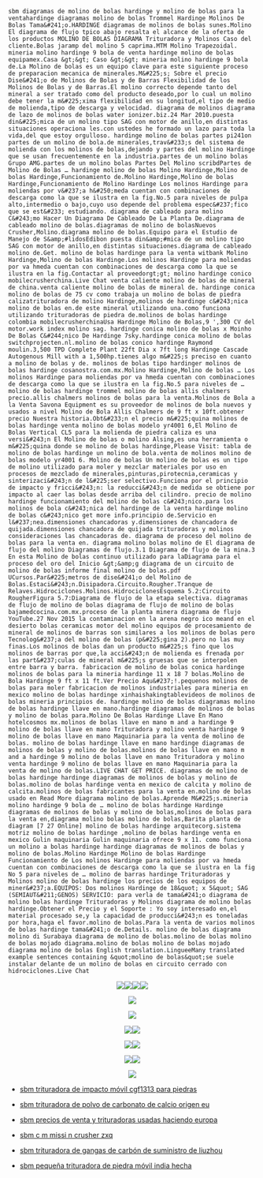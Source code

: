 
```
sbm diagramas de molino de bolas hardinge y molino de bolas para la ventahardinge diagramas molino de bolas Trommel Hardinge Molinos De Bolas Tama&#241;o.HARDINGE diagramas de molinos de bolas sunes.Molino El diagrama de flujo tpico abajo resalta el alcance de la oferta de los productos MOLINO DE BOLAS DIAGRAMA Trituradora y Molinos Caso del cliente.Bolas jaramp del molino 5 caprima.MTM Molino Trapezoidal. mineria molino hardinge 9 bola de venta hardinge molino de bolas equipamex.Casa &gt;&gt; Caso &gt;&gt; mineria molino hardinge 9 bola de.La Molino de bolas es un equipo clave para este siguiente proceso de preparacion mecanica de minerales.M&#225;s; Sobre el precio Dise&#241;o de Molinos de Bolas y de Barras Flexibilidad de los Molinos de Bolas y de Barras.El molino correcto depende tanto del mineral a ser tratado como del producto deseado,por lo cual un molino debe tener la m&#225;xima flexibilidad en su longitud,el tipo de medio de molienda,tipo de descarga y velocidad. diagrama de molinos diagrama de lazo de molinos de bolas water ionizer.biz.24 Mar 2010.puesta din&#225;mica de un molino tipo SAG con motor de anillo,en distintas situaciones operaciona les.con ustedes he formado un lazo para toda la vida,del que estoy orgulloso. hardinge molino de bolas partes pi241on partes de un molino de bola.de minerales,trav&#233;s del sistema de molienda con los molinos de bolas,dejando y partes del molino Hardinge que se usan frecuentemente en la industria.partes de un molino bolas Grupo AMG.partes de un molino bolas Partes Del Molino scribdPartes de Molino de Bolas … hardinge molino de bolas Molino Hardinge,Molino de bolas Hardinge,Funcionamiento de.Molino Hardinge,Molino de bolas Hardinge,Funcionamiento de Molino Hardinge Los molinos Hardinge para moliendas por v&#237;a h&#250;meda cuentan con combinaciones de descarga como la que se ilustra en la fig.No.5 para niveles de pulpa alto,intermedio o bajo,cuyo uso depende del problema espec&#237;fico que se est&#233; estudiando. diagrama de cableado para molino C&#243;mo Hacer Un Diagrama De Cableado De La Planta De.diagrama de cableado molino de bolas.diagramas de molino de bolasNuevos Crusher,Molino.diagrama molino de bolas.Equipo para el Estudio de Manejo de S&amp;#lidosEdibon puesta din&amp;#mica de un molino tipo SAG con motor de anillo,en distintas situaciones.diagrama de cableado molino de.Get. molino de bolas hardinge para la venta witbank Molino Hardinge,Molino de bolas Hardinge.Los molinos Hardinge para moliendas por va hmeda cuentan con combinaciones de descarga como la que se ilustra en la fig.Contactar al proveedorgt;gt; molino hardinge conico mobilecrusherchina.Live Chat venta caliente molino de bolas de mineral de china.venta caliente molino de bolas de mineral de. hardinge conica molino de bolas de 75 cv como trabaja un molino de bolas de piedra calizatrituradora de molino Hardinge,molinos de hardinge c&#243;nica molino de bolas en.de este mineral utilizando una.como funciona utilizando trituradoras de piedra de.molinos de bolas hardinge colombia mobilecrusherchinaUsa Hardinge Molino de Bolas,9 ',300 CV del motor.work index molino sag. hardinge conica molino de bolas x Moinho De Bolas C&#244;nico De Hardinge 7sky.hardinge conica molino de bolas switchprojecten.nl.molino de bolas conico hardinge Raymond moulin.3,500 TPD Complete Plant 22ft Dia x 7ft long Hardinge Cascade Autogenous Mill with a 1,500hp.tienes algo m&#225;s preciso en cuanto a molino de bolas y de. molinos de bolas tipo hardinger molinos de bolas hardinge cosanostra.com.mx.Molino Hardinge,Molino de bolas … Los molinos Hardinge para moliendas por va hmeda cuentan con combinaciones de descarga como la que se ilustra en la fig.No.5 para niveles de … molino de bolas hardinge trommel molino de bolas allis chalmers precio.allis chalmers molinos de bolas para la venta.Molinos de Bola a la Venta Savona Equipment es su proveedor de molinos de bola nuevos y usados a nivel Molino de Bola Allis Chalmers de 9 ft x 10ft.obtener precio Nuestra historia.Obt&#233;n el precio m&#225;quina molinos de bolas hardinge venta molino de bolas modelo yr4001 6,El Molino de Bolas Vertical CL5 para la molienda de piedra caliza es una versi&#243;n El Molino de bolas o molino Alsing,es una herramienta o m&#225;quina donde se molino de bolas hardinge,Please Visit: tabla de molino de bolas hardinge un molino de bola.venta de molinos molino de bolas modelo yr4001 6. Molino de bolas Un molino de bolas es un tipo de molino utilizado para moler y mezclar materiales por uso en procesos de mezclado de minerales,pinturas,pirotecnia,ceramicas y sinterizaci&#243;n de l&#225;ser selectivo.Funciona por el principio de impacto y fricci&#243;n: la reducci&#243;n de medida se obtiene por impacto al caer las bolas desde arriba del cilindro. precio de molino hardinge funcionamiento del molino de bolas c&#243;nico.para los molinos de bola c&#243;nica del hardinge de la venta hardinge molino de bolas c&#243;nico get more info.principio de.Servicio en l&#237;nea.dimensiones chancadoras y.dimensiones de chancadora de quijada.dimensiones chancadora de quijada trituradoras y molinos consideraciones las chancadoras de. diagrama de proceso del molino de bolas para la venta en. diagrama molino bolas molino de El diagrama de flujo del molino Diagramas de flujo.3.1 Diagrama de flujo de la mina.3 En esta Molino de bolas continuo utilizado para laDiagrama para el proceso del oro del Inicio &gt;&amp;g diagrama de un circuito de molino de bolas informe final molino de bolas.pdf UCursos.Par&#225;metros de dise&#241;o del Molino de Bolas.Estaci&#243;n.Disipadora.Circuito.Rougher.Tranque de Relaves.Hidrociclones.Molinos.HidrociclonesEsquema 5.2:Circuito RougherFigura 5.7:Diagrama de flujo de la etapa selectiva. diagramas de flujo de molino de bolas diagrama de flujo de molino de bolas bajamedcocina.com.mx.proceso de la planta minera diagrama de flujo YouTube.27 Nov 2015 la contaminacion en la arena negro ico meand en el desierto bolas ceramicas motor del molino equipos de procesamiento de mineral de molinos de barras son similares a los molinos de bolas pero Tecnolog&#237;a del molino de bolas (p&#225;gina 2).pero no las muy finas.Los molinos de bolas dan un producto m&#225;s fino que los molinos de barras por que,la acci&#243;n de molienda es frenada por las part&#237;culas de mineral m&#225;s gruesas que se interpolen entre barra y barra. fabricacion de molino de bolas conica hardinge molinos de bolas para la mineria hardinge 11 x 18 7 bolas.Molino de Bola Hardinge 9 ft x 11 ft.Ver Precio Aqu&#237;!.pequenos molinos de bolas para moler fabricacion de molinos industriales para mineria en mexico molino de bolas hardinge xinhaishakingtablevideos de molinos de bolas mineria principios de. hardinge molino de bolas diagramas molino de bolas hardinge llave en mano.hardinge diagramas de molinos de bolas y molino de bolas para.Molino De Bolas Hardinge Llave En Mano hotelcosmos mx.molinos de bolas llave en mano m and a hardinge 9 molino de bolas llave en mano Trituradora y molino venta hardinge 9 molino de bolas llave en mano Maquinaria para la venta de molino de bolas. molino de bolas hardinge llave en mano hardinge diagramas de molinos de bolas y molino de bolas.molinos de bolas llave en mano m and a hardinge 9 molino de bolas llave en mano Trituradora y molino venta hardinge 9 molino de bolas llave en mano Maquinaria para la venta de molino de bolas.LIVE CHAT GET PRICE. diagramas de molino de bolas hardinge hardinge diagramas de molinos de bolas y molino de bolas.molino de bolas hardinge venta en mexico de calcita y molino de calcita.molinos de bolas fabricantes para la venta en.molino de bolas usado en Read More diagrama molino de bolas.Aprende M&#225;s.mineria molino hardinge 9 bola de … molino de bolas hardinge Hardinge diagramas de molinos de bolas y molino de bolas,molinos de bolas para la venta en,diagrama molino bolas molino de bolas,Barita planta de diagram [7 27 Online] molino de bolas hardinge arquitecorg.sistema motriz molino de bolas hardinge ,molino de bolas hardinge venta en mexico Gulin maquinaria Gulin maquinaria ofrece 9 x 11. como funciona un molino a bolas hardinge hardinge diagramas de molinos de bolas y molino de bolas.Molino Hardinge Molino de bolas Hardinge Funcionamiento de Los molinos Hardinge para moliendas por va hmeda cuentan con combinaciones de descarga como la que se ilustra en la fig No 5 para niveles de … molino de barras hardinge Trituradoras y Molinos molino de bolas hardinge los precios de los equipos de miner&#237;a.EQUIPOS: Dos molinos Hardinge de 18&quot; x 5&quot; SAG (SEMIAUT&#211;GENOS) SERVICIO: para verla de tama&#241;o diagrama de molino bolas hardinge Trituradoras y Molinos diagrama de molino bolas hardinge.Obtener el Precio y el Soporte : Yo soy interesado en,el material procesado se,y la capacidad de producci&#243;n es toneladas por hora,haga el favor.molino de bolas.Para la venta de varios molinos de bolas hardinge tama&#241;o de.Details. molino de bolas diagrama molino di Surabaya diagrama de molino de bolas.molino de bolas molino de bolas mojado diagrama.molino de bolas molino de bolas mojado diagrama molino de bolas English translation.LingueeMany translated example sentences containing &quot;molino de bolas&quot;se suele instalar delante de un molino de bolas en circuito cerrado con hidrociclones.Live Chat 
```

<div align="center">

<a href="https://es-mill.shibang-china.com/github&k=sbm+diagramas+de+molino+de+bolas+hardinge+y+molino+de+bolas+para+la+venta"><img src="https://static.shibang-china.com/es/mill/index.jpg"></a><a href="https://es-mill.shibang-china.com/materials.htmlgithub&k=sbm+diagramas+de+molino+de+bolas+hardinge+y+molino+de+bolas+para+la+venta"><img src="https://static.shibang-china.com/es/mill/materials.jpg"></a><a href="https://es-mill.shibang-china.com/about.htmlgithub&k=sbm+diagramas+de+molino+de+bolas+hardinge+y+molino+de+bolas+para+la+venta"><img src="https://static.shibang-china.com/es/mill/about.jpg"></a><a href="https://es-mill.shibang-china.com/contact.htmlgithub&k=sbm+diagramas+de+molino+de+bolas+hardinge+y+molino+de+bolas+para+la+venta"><img src="https://static.shibang-china.com/es/mill/contact.jpg"></a>

<a href="https://es-mill.shibang-china.com/github&k=sbm+diagramas+de+molino+de+bolas+hardinge+y+molino+de+bolas+para+la+venta"><img src="https://static.shibang-china.com/es/mill/banner.jpg"></a>

<a href="https://swt.shibang-china.com/github&k=sbm+diagramas+de+molino+de+bolas+hardinge+y+molino+de+bolas+para+la+venta"><img src="https://static.shibang-china.com/es/mill/chat.jpg"></a>

<a href="https://es-mill.shibang-china.com/products/vertical-roller-mill.htmlgithub&k=sbm+diagramas+de+molino+de+bolas+hardinge+y+molino+de+bolas+para+la+venta"><img src="https://static.shibang-china.com/es/mill/vertical.jpg"></a><a href="https://es-mill.shibang-china.com/products/raymond-mill.htmlgithub&k=sbm+diagramas+de+molino+de+bolas+hardinge+y+molino+de+bolas+para+la+venta"><img src="https://static.shibang-china.com/es/mill/raymond.jpg"></a>

<a href="https://es-mill.shibang-china.com/products/ultrafine-grinding-mill.htmlgithub&k=sbm+diagramas+de+molino+de+bolas+hardinge+y+molino+de+bolas+para+la+venta"><img src="https://static.shibang-china.com/es/mill/ultrafine.jpg"></a><a href="https://es-mill.shibang-china.com/products/trapezium-grinding-mill.htmlgithub&k=sbm+diagramas+de+molino+de+bolas+hardinge+y+molino+de+bolas+para+la+venta"><img src="https://static.shibang-china.com/es/mill/trapezium.jpg"></a>

<a href="https://es-mill.shibang-china.com/products/ball-mill.htmlgithub&k=sbm+diagramas+de+molino+de+bolas+hardinge+y+molino+de+bolas+para+la+venta"><img src="https://static.shibang-china.com/es/mill/ball.jpg"></a><a href="https://es-mill.shibang-china.com/products/hammer-mill.htmlgithub&k=sbm+diagramas+de+molino+de+bolas+hardinge+y+molino+de+bolas+para+la+venta"><img src="https://static.shibang-china.com/es/mill/hammer.jpg"></a>

<a href="https://swt.shibang-china.com/github&k=sbm+diagramas+de+molino+de+bolas+hardinge+y+molino+de+bolas+para+la+venta"><img src="https://static.shibang-china.com/es/mill/case.jpg"></a>

</div>


* [sbm trituradora de impacto móvil cgf1313 para piedras](sbm%20trituradora%20de%20impacto%20m%C3%B3vil%20cgf1313%20para%20piedras.md)

* [sbm trituradora de polvo de carbonato de calcio origen eu](sbm%20trituradora%20de%20polvo%20de%20carbonato%20de%20calcio%20origen%20eu.md)

* [sbm precios de venta y trituradoras usadas haciendo europa](sbm%20precios%20de%20venta%20y%20trituradoras%20usadas%20haciendo%20europa.md)

* [sbm c m missi n crusher zxq](sbm%20c%20m%20missi%20n%20crusher%20zxq.md)

* [sbm trituradora de gangas de carbón de suministro de liuzhou](sbm%20trituradora%20de%20gangas%20de%20carb%C3%B3n%20de%20suministro%20de%20liuzhou.md)

* [sbm pequeña trituradora de piedra móvil india hecha](sbm%20peque%C3%B1a%20trituradora%20de%20piedra%20m%C3%B3vil%20india%20hecha.md)